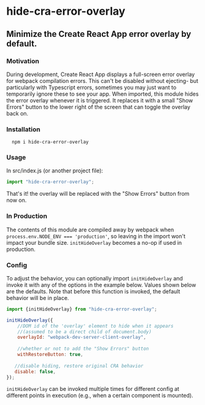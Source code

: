 # hide-cra-error-overlay

## Minimize the Create React App error overlay by default. ##
### Motivation
During development, Create React App displays a full-screen error overlay for webpack compilation errors. This can't be disabled without ejecting- but particularly with Typescript errors, sometimes you may just want to temporarily ignore these to see your app.
When imported, this module hides the error overlay whenever it is triggered. It replaces it with a small "Show Errors" button to the lower right of the screen 
that can toggle the overlay back on.

### Installation
```
  npm i hide-cra-error-overlay
```
### Usage
In src/index.js (or another project file):
```javascript
import "hide-cra-error-overlay";
```
That's it! the overlay will be replaced with the "Show Errors" button from now on.
### In Production
The contents of this module are compiled away by webpack when `process.env.NODE_ENV === 'production'`, so leaving in the import won't impact your bundle size. `initHideOverlay` becomes a no-op if used in production.
### Config
To adjust the behavior, you can optionally import `initHideOverlay` and invoke it with any of the options in the example below. Values shown below are the defaults. Note that before this function is invoked, the default behavior will be in place.
```javascript
import {initHideOverlay} from "hide-cra-error-overlay";

initHideOverlay({
    //DOM id of the 'overlay' element to hide when it appears
    //(assumed to be a direct child of document.body)
    overlayId: "webpack-dev-server-client-overlay", 
    
    //whether or not to add the "Show Errors" button
    withRestoreButton: true,
   
   //disable hiding, restore original CRA behavior
   disable: false, 
});
```
`initHideOverlay` can be invoked multiple times for different config at different points in execution (e.g., when a certain component is mounted).
